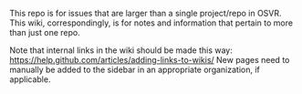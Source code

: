 This repo is for issues that are larger than a single project/repo in OSVR.  This wiki, correspondingly, is for notes and information that pertain to more than just one repo.

Note that internal links in the wiki should be made this way: https://help.github.com/articles/adding-links-to-wikis/  New pages need to manually be added to the sidebar in an appropriate organization, if applicable.